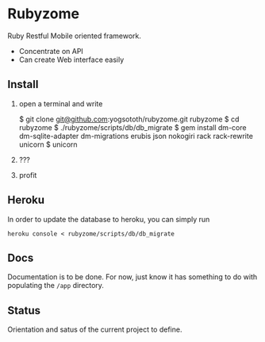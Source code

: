 # Rubyzome

Ruby Restful Mobile oriented framework.

- Concentrate on API
- Can create Web interface easily


## Install

1. open a terminal and write

    $ git clone git@github.com:yogsototh/rubyzome.git rubyzome
    $ cd rubyzome
    $ ./rubyzome/scripts/db/db_migrate
    $ gem install dm-core dm-sqlite-adapter dm-migrations erubis json nokogiri rack rack-rewrite unicorn
    $ unicorn

2. ???
3. profit

## Heroku

In order to update the database to heroku, you can simply run

    heroku console < rubyzome/scripts/db/db_migrate

## Docs

Documentation is to be done.
For now, just know it has something to do with populating the `/app` directory.

## Status

Orientation and satus of the current project to define.
